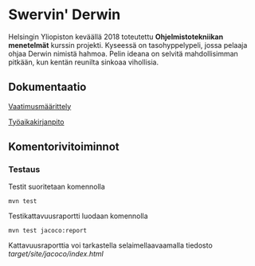 # Swervin' Derwin

Helsingin Yliopiston keväällä 2018 toteutettu **Ohjelmistotekniikan menetelmät** kurssin projekti. Kyseessä on tasohyppelypeli, jossa pelaaja ohjaa Derwin nimistä hahmoa. Pelin ideana on selvitä mahdollisimman pitkään, kun kentän reunilta sinkoaa vihollisia.

## Dokumentaatio

[Vaatimusmäärittely](https://github.com/Antsax/otm-harjoitustyo/blob/master/dokumentaatio/vaatimusmaarittely.md)

[Työaikakirjanpito](https://github.com/Antsax/otm-harjoitustyo/blob/master/dokumentaatio/tyoaikakirjanpito.md)

## Komentorivitoiminnot

### Testaus

Testit suoritetaan komennolla 

`mvn test`

Testikattavuusraportti luodaan komennolla

`mvn test jacoco:report`

Kattavuusraporttia voi tarkastella selaimellaavaamalla tiedosto *target/site/jacoco/index.html*
